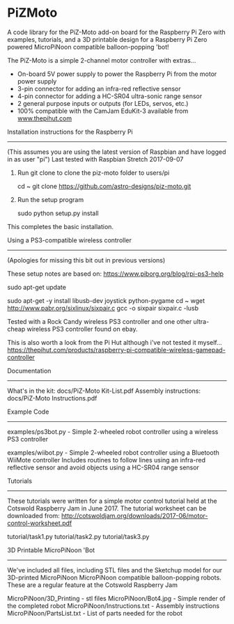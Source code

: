 PiZMoto
=======
A code library for the PiZ-Moto add-on board for the Raspberry Pi Zero
with examples,
     tutorials,
     and a 3D printable design for a Raspberry Pi Zero powered MicroPiNoon compatible balloon-popping 'bot!

     
The PiZ-Moto is a simple 2-channel motor controller with extras...
   * On-board 5V power supply to power the Raspberry Pi from the motor power supply
   * 3-pin connector for adding an infra-red reflective sensor
   * 4-pin connector for adding a HC-SR04 ultra-sonic range sensor
   * 2 general purpose inputs or outputs (for LEDs, servos, etc.)
   * 100% compatible with the CamJam EduKit-3 available from www.thepihut.com
  

Installation instructions for the Raspberry Pi
**********************************************

(This assumes you are using the latest version of Raspbian and have logged in as user "pi")
Last tested with Raspbian Stretch 2017-09-07

1) Run git clone to clone the piz-moto folder to users/pi

   cd ~
   git clone https://github.com/astro-designs/piz-moto.git
   
2) Run the setup program

   sudo python setup.py install
   
This completes the basic installation.

Using a PS3-compatible wireless controller
******************************************
(Apologies for missing this bit out in previous versions)

These setup notes are based on: https://www.piborg.org/blog/rpi-ps3-help

sudo apt-get update

sudo apt-get -y install libusb-dev joystick python-pygame
cd ~
wget http://www.pabr.org/sixlinux/sixpair.c
gcc -o sixpair sixpair.c -lusb

Tested with a Rock Candy wireless PS3 controller and one other ultra-cheap wireless PS3 controller found on ebay.

This is also worth a look from the Pi Hut although i've not tested it myself...
https://thepihut.com/products/raspberry-pi-compatible-wireless-gamepad-controller


Documentation
*************

What's in the kit:     docs/PiZ-Moto Kit-List.pdf
Assembly instructions: docs/PiZ-Moto Instructions.pdf


Example Code
************
examples/ps3bot.py - Simple 2-wheeled robot controller using a wireless PS3 controller

examples/wiibot.py - Simple 2-wheeled robot controller using a Bluetooth WiiMote controller
                     Includes routines to follow lines using an infra-red reflective sensor
                     and avoid objects using a HC-SR04 range sensor

Tutorials
*********

These tutorials were written for a simple motor control tutorial held at the Cotswold Raspberry Jam
in June 2017. The tutorial worksheet can be downloaded from:
http://cotswoldjam.org/downloads/2017-06/motor-control-worksheet.pdf

tutorial/task1.py
tutorial/task2.py
tutorial/task3.py


3D Printable MicroPiNoon 'Bot
*****************************

We've included all files, including STL files and the Sketchup model for our 3D-printed MicroPiNoon
MicroPiNoon compatible balloon-popping robots. These are a regular feature at the Cotswold Raspberry Jam

MicroPiNoon/3D_Printing - stl files
MicroPiNoon/Bot4.jpg    - Simple render of the completed robot
MicroPiNoon/Instructions.txt    - Assembly instructions
MicroPiNoon/PartsList.txt       - List of parts needed for the robot